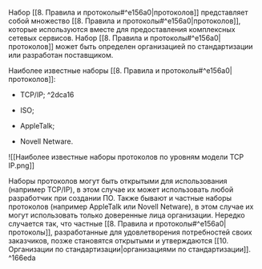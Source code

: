 Набор [[8. Правила и протоколы#^e156a0|протоколов]] представляет собой множество [[8. Правила и протоколы#^e156a0|протоколов]], которые используются вместе для предоставления комплексных сетевых сервисов. Набор [[8. Правила и протоколы#^e156a0|протоколов]] может быть определен организацией по стандартизации или разработан поставщиком.

Наиболее известные наборы [[8. Правила и протоколы#^e156a0|протоколов]]:

- TCP/IP;
 ^2dca16
- ISO;

- AppleTalk;

- Novell Netware.

![[Наиболее известные наборы протоколов по уровням модели TCP IP.png]]

Наборы протоколов могут быть открытыми для использования (например TCP/IP), в этом случае их может использовать любой разработчик при создании ПО. Также бывают и частные наборы протоколов (например AppleTalk или Novell Netware), в этом случае их могут использовать только доверенные лица организации. Нередко случается так, что частные [[8. Правила и протоколы#^e156a0|протоколы]], разработанные для удовлетворения потребностей своих заказчиков, позже становятся открытыми и утверждаются [[10. Организации по стандартизации|организациями по стандартизации]]. ^166eda